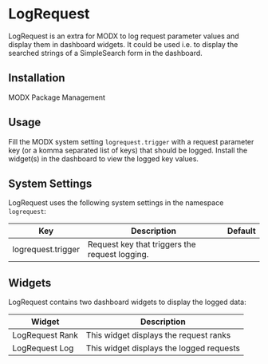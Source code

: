 # LogRequest

LogRequest is an extra for MODX to log request parameter values and display them
in dashboard widgets. It could be used i.e. to display the searched strings of a
SimpleSearch form in the dashboard.

## Installation

MODX Package Management

## Usage

Fill the MODX system setting `logrequest.trigger` with a request parameter key
(or a komma separated list of keys) that should be logged. Install the widget(s)
in the dashboard to view the logged key values.

## System Settings

LogRequest uses the following system settings in the namespace `logrequest`:

Key | Description | Default
----|-------------|--------
logrequest.trigger | Request key that triggers the request logging. |

## Widgets

LogRequest contains two dashboard widgets to display the logged data:

Widget | Description
----|-------------
LogRequest Rank | This widget displays the request ranks
LogRequest Log | This widget displays the logged requests

